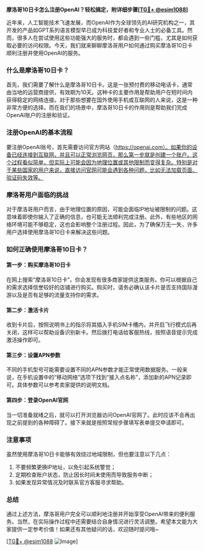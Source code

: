 **摩洛哥10日卡怎么注册OpenAI？轻松搞定，附详细步骤[[TG💪+ @esim1088](https://t.me/s/esim1088)]**

近年来，人工智能技术飞速发展，而OpenAI作为全球领先的AI研究机构之一，其开发的产品如GPT系列语言模型早已成为科技爱好者和专业人士的必备工具。然而，很多人在尝试使用这些功能强大的服务时，都会遇到一些门槛，尤其是如何获取必要的访问权限。今天，我们就来聊聊摩洛哥用户如何通过购买摩洛哥10日卡顺利注册并使用OpenAI的服务。

### 什么是摩洛哥10日卡？

首先，我们需要了解什么是摩洛哥10日卡。这是一张预付费的移动电话卡，通常由当地的运营商提供，有效期为10天。这种卡的主要作用是帮助用户在短时间内获得稳定的网络连接。对于那些想要在国外使用手机或互联网的人来说，这是一种非常方便的选择。而在我们的场景中，摩洛哥10日卡的作用则是帮助我们完成OpenAI账户的注册和验证。

### 注册OpenAI的基本流程

要注册OpenAI账号，首先需要访问官方网站（https://openai.com）。如果你的设备已经连接到互联网，并且可以正常浏览网页，那么第一步就是创建一个账户。这个过程看似简单，但实际上可能会因为地理位置或其他限制而变得复杂。特别是对于某些国家的用户来说，直接访问官网可能会遇到各种问题，比如无法加载页面、验证码失效等。

### 摩洛哥用户面临的挑战

对于摩洛哥用户而言，由于地理位置的原因，可能会面临IP地址被限制的问题。这意味着即使你输入了正确的信息，也可能无法顺利完成注册。此外，有些地区的网络环境可能不够稳定，这也会影响整个注册过程。因此，为了确保万无一失，许多用户选择使用摩洛哥10日卡来解决这些问题。

### 如何正确使用摩洛哥10日卡？

#### 第一步：购买摩洛哥10日卡
在网上搜索“摩洛哥10日卡”，你会发现有很多商家提供这类服务。你可以根据自己的需求选择信誉较好的店铺进行购买。购买时，请务必确认该卡片是否支持国际漫游以及是否有足够的流量支持你的需求。

#### 第二步：激活卡片
收到卡片后，按照说明书上的指示将其插入手机SIM卡槽内，并开启飞行模式后再关闭，这样可以帮助设备识别新卡。然后拨打电话给客服热线，按照语音提示完成激活操作即可。

#### 第三步：设置APN参数
不同的手机型号可能需要设置不同的APN参数才能正常使用数据服务。一般来说，在手机设置中的“移动网络”选项下找到“接入点名称”，添加新的APN记录即可。具体参数可以参考卖家提供的说明文档。

#### 第四步：登录OpenAI官网
当一切准备就绪之后，就可以打开浏览器访问OpenAI官网了。此时应该不会再出现之前提到的各种障碍了。接下来就是按照常规步骤填写表单提交申请即可。

### 注意事项
虽然使用摩洛哥10日卡能够有效绕过地域限制，但也要注意以下几点：
1. 不要频繁更换IP地址，以免引起系统警觉；
2. 定期检查账户状态，防止因长时间未使用而导致服务中断；
3. 如果发现异常情况及时联系官方客服寻求帮助。

### 总结

通过上述方法，摩洛哥用户完全可以顺利地注册并开始享受OpenAI带来的便利服务。当然，在实际操作过程中还需要结合自身情况进行灵活调整。希望本文能为大家提供一定参考价值！如果还有其他疑问的话，欢迎随时提问哦~

[[TG💪+ @esim1088](https://t.me/s/esim1088) ![Image](https://i.postimg.cc/4NQfJmqS/Snipaste-2025-05-13-00-14-12.png)]